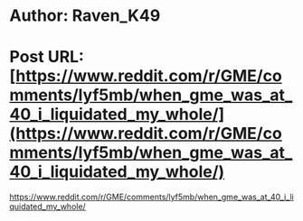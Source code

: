 # Author: Raven_K49
# Post URL: [https://www.reddit.com/r/GME/comments/lyf5mb/when_gme_was_at_40_i_liquidated_my_whole/](https://www.reddit.com/r/GME/comments/lyf5mb/when_gme_was_at_40_i_liquidated_my_whole/)


https://www.reddit.com/r/GME/comments/lyf5mb/when_gme_was_at_40_i_liquidated_my_whole/